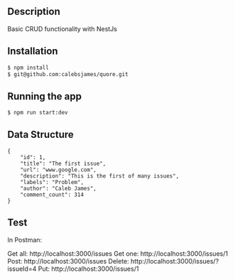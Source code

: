 

## Description

Basic CRUD functionality with NestJs

## Installation

```bash
$ npm install
$ git@github.com:calebsjames/quore.git
```

## Running the app

```bash
$ npm run start:dev
```

## Data Structure
    {
        "id": 1,
        "title": "The first issue",
        "url": "www.google.com",
        "description": "This is the first of many issues",
        "labels": "Problem",
        "author": "Caleb James",
        "comment_count": 314
    }

## Test

In Postman:

Get all: http://localhost:3000/issues
Get one: http://localhost:3000/issues/1
Post: http://localhost:3000/issues
Delete: http://localhost:3000/issues/?issueId=4
Put: http://localhost:3000/issues/1
